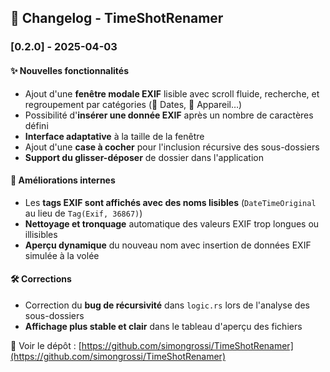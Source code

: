 ## 📜 Changelog - TimeShotRenamer

### [0.2.0] - 2025-04-03

#### ✨ Nouvelles fonctionnalités
- Ajout d'une **fenêtre modale EXIF** lisible avec scroll fluide, recherche, et regroupement par catégories (📅 Dates, 📸 Appareil…)
- Possibilité d'**insérer une donnée EXIF** après un nombre de caractères défini
- **Interface adaptative** à la taille de la fenêtre
- Ajout d'une **case à cocher** pour l'inclusion récursive des sous-dossiers
- **Support du glisser-déposer** de dossier dans l'application

#### 🧠 Améliorations internes
- Les **tags EXIF sont affichés avec des noms lisibles** (`DateTimeOriginal` au lieu de `Tag(Exif, 36867)`)
- **Nettoyage et tronquage** automatique des valeurs EXIF trop longues ou illisibles
- **Aperçu dynamique** du nouveau nom avec insertion de données EXIF simulée à la volée

#### 🛠️ Corrections
- Correction du **bug de récursivité** dans `logic.rs` lors de l'analyse des sous-dossiers
- **Affichage plus stable et clair** dans le tableau d'aperçu des fichiers

🔗 Voir le dépôt : [https://github.com/simongrossi/TimeShotRenamer](https://github.com/simongrossi/TimeShotRenamer)

